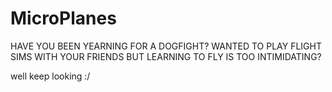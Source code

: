 # MicroPlanes
HAVE YOU BEEN YEARNING FOR A DOGFIGHT?
WANTED TO PLAY FLIGHT SIMS WITH YOUR FRIENDS BUT LEARNING TO FLY IS TOO INTIMIDATING?

well keep looking :/
